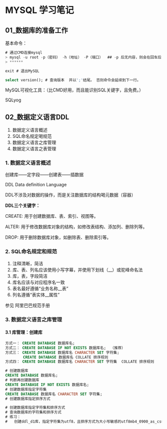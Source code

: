 # MYSQL 学习笔记

## 01_数据库的准备工作

基本命令：

```sql
# 通过CMD连接mysql
> mysql -u root -p（密码） -h（地址） -P（端口）  ## -p 后无内容，则会在回车后，需要手动输入隐私密码
> ******

exit # 退出MySQL

select version(); # 查询版本  并以';'结尾。 否则命令会延续到下一行。
```

MySQL可视化工具：（比CMD好用，而且能识别SQL关键字，且免费。）

SQLyog

## 02_数据定义语言DDL

1. 数据定义语言概述
2. SQL命名规定喝规范
3. 数据定义语言之库管理
4. 数据定义语言之表管理

### 1. 数据定义语言概述

创建库——定字段——创建表——插数据

DDL Data definition Language

DDL不涉及对数据的操作，而是关注数据库的结构喝元数据（容器）

**DDL三个关键字：**

CREATE: 用于创建数据库、表、索引、视图等。

ALTER: 用于修改数据库对象的结构，如修改表结构、添加列、删除列等。

DROP: 用于删除数据库对象，如删除表、删除索引等。

### 2. SQL命名规定和规范

1. 注释清晰，简洁
2. 库、表、列名应该使用小写字幕，并使用下划线（__）或驼峰命名法
3. 库，表，字段简洁
4. 库名应该与对应程序名一致
5. 表名最好遵循“业务名称__表”
6. 列名遵循“表实体__属性” 

参见  阿里巴巴规范手册

### 3. 数据定义语言之库管理

#### 3.1 库管理：创建库

```sql
方式一： CREATE DATABASE 数据库名;
方式二： CREATE DATABASE IF NOT EXISTS 数据库名;  （推荐）
方式三： CREATE DATABASE 数据库名 CHARACTER SET 字符集;
	    CREATE DATABASE 数据库名 COLLATE 排序规则
方式四： CREATE DATABASE 数据库名 CHARACTER SET 字符集  COLLATE 排序规则
```

```sql
# 创建数据库
CREATE DATABASE 数据库名;
# 判断再创建数据库
CREATE DATABASE IF NOT EXISTS 数据库名;
# 创建数据库指定字符集
CREATE DATABASE 数据库名 CHARACTER SET 字符集;
# 创建数据库指定排序方式

# 创建数据库指定字符集和排序方式
# 查询数据库的字符集和排序方式
# 练习：
#	创建ddl_d1库，指定字符集为utf8，且排序方式为大小写敏感的utf8mb4_0900_as_cs模式

```





